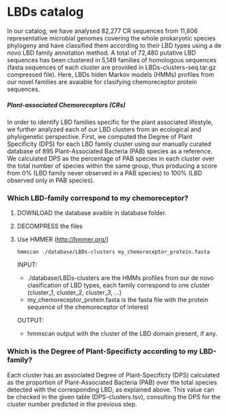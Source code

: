 # LBDs catalog

In our catalog, we have analysed 82,277 CR sequences from 11,806 representative microbial genomes covering the whole prokaryotic species phylogeny and have classified them according to their LBD types using a de novo LBD family annotation method. A total of 72,480 putative LBD sequences has been clustered in 5,149 families of homologous sequences (fasta sequences of each cluster are provided in LBDs-clusters-seq.tar.gz compressed file). Here, LBDs hiden Markov models (HMMs) profiles from our novel families are avaiable for clasifying chemoreceptor protein sequences.

##### Plant-associated Chemoreceptors (CRs)

In order to identify LBD families specific for the plant associated lifestyle, we further analyzed each of our LBD clusters from an ecological and phylogenetic perspective. First, we computed the Degree of Plant Specificity (DPS) for each LBD family cluster using our manually curated database of 895 Plant-Associated Bacteria (PAB) species as a reference. We calculated DPS as the percentage of PAB species in each cluster over the total number of species within the same group, thus producing a score from 0% (LBD family never observed in a PAB species) to 100% (LBD observed only in PAB species). 


### Which LBD-family correspond to my chemoreceptor?

1. DOWNLOAD the database avaible in database folder. 
      

2. DECOMPRESS the files


3. Use HMMER (http://hmmer.org/)

      <pre><code>hmmscan ./database/LBDs-clusters my_chemoreceptor_protein.fasta</code></pre>
      
      INPUT:
      * ./database/LBDs-clusters are the HMMs profiles from our de novo clasification of LBD types, each family correspond to one cluster (cluster_1, cluster_2, cluster_3, ...)
      * my_chemoreceptor_protein.fasta is the fasta file with the protein sequence of the chemoreceptor of interest
       
      OUTPUT:
      * hmmscan output with the cluster of the LBD domain present, if any.
      
     

     
### Which is the Degree of Plant-Specificty according to my LBD-family?

Each cluster has an associated Degree of Plant-Specificty (DPS) calculated as the proportion of Plant-Associated Bacteria (PAB) over the total species detected with the corresponding LBD, as explained above. This value can be checked in the given table (DPS-clusters.tsv), consulting the DPS for the cluster number predicted in the previous step. 
